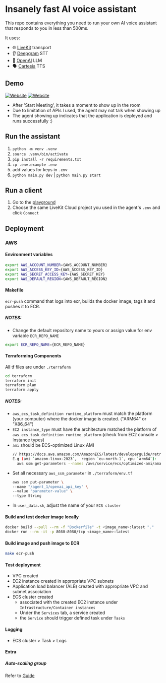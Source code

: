 # Insanely fast AI voice assistant

This repo contains everything you need to run your own AI voice assistant that responds to you in less than 500ms.

It uses:
- 🌐 [LiveKit](https://github.com/livekit) transport
- 👂 [Deepgram](https://deepgram.com/) STT
- 🧠 [OpenAI](https://openai.com/) LLM
- 🗣️ [Cartesia](https://cartesia.ai/) TTS

## Demo
[![Website](https://img.shields.io/badge/Demo%20Website-AWS-teal?style=for-the-badge&logo=world&logoColor=white&color=0891b2)](https://intelligent-interface-2634xn.sandbox.livekit.io/)
[![Website](https://img.shields.io/badge/Demo%20Website-AWS-teal?style=for-the-badge&logo=world&logoColor=white&color=0891b2)](https://intelligent-pipeline-1eqc65.sandbox.livekit.io/)
- After 'Start Meeting', it takes a moment to show up in the room 
- Due to limitation of APIs I used, the agent may not talk when showing up
- The agent showing up indicates that the application is deployed and runs successfully :)

## Run the assistant

1. `python -m venv .venv`
2. `source .venv/bin/activate`
3. `pip install -r requirements.txt`
4. `cp .env.example .env`
5. add values for keys in `.env`
6. `python main.py dev` | `python main.py start`


## Run a client

1. Go to the [playground](https://agents-playground.livekit.io/#cam=0&mic=1&video=0&audio=1&chat=0&theme_color=amber)
2. Choose the same LiveKit Cloud project you used in the agent's `.env` and click `Connect`

## Deployment
### AWS
#### Environment variables
```bash
export AWS_ACCOUNT_NUMBER={AWS_ACCOUNT_NUMBER}
export AWS_ACCESS_KEY_ID={AWS_ACCESS_KEY_ID}
export AWS_SECRET_ACCESS_KEY={AWS_SECRET_KEY}
export AWS_DEFAULT_REGION={AWS_DEFAULT_REGION}
```
#### Makefile
`ecr-push` command that logs into ecr, builds the docker image, tags it and pushes it to ECR.
##### NOTES:
- Change the default repository name to yours or assign value for env variable `ECR_REPO_NAME`
```bash
export ECR_REPO_NAME={ECR_REPO_NAME}
```
#### Terraforming Components
All tf files are under `./terraform`
```bash
cd terraform
terraform init
terraform plan
terraform apply
```
##### NOTES:
- `aws_ecs_task_definition runtime_platform` must match the platform (your computer) where the docker image is created. ("ARM64" or "X86_64")
- `EC2 instance_type` must have the architecture matched the platform of `aws_ecs_task_definition runtime_platform` (check from EC2 console > Instance types)
- `ami` should be ECS-optimized Linux AMI
    ```bash
    // https://docs.aws.amazon.com/AmazonECS/latest/developerguide/retrieve-ecs-optimized_AMI.html
    E.g (ami `amazon-linux-2023`,  region `eu-north-1`, cpu `arm64`): 
      aws ssm get-parameters --names /aws/service/ecs/optimized-ami/amazon-linux-2023/arm64/recommended --region eu-north-1
    ```
- Set all necessary `aws_ssm_parameter` in `./terraform/env.tf`
    ```bash
    aws ssm put-parameter \
    --name "/agent_1/openai_api_key" \
    --value "parameter-value" \
    --type String
    ```
- In `user_data.sh`, adjust the name of your `ECS cluster`
#### Build and test docker image locally
```bash
docker build --pull --rm -f "Dockerfile" -t <image_name>:latest "."
docker run --rm -it -p 8080:8080/tcp <image_name>:latest
```
#### Build image and push image to ECR
```bash
make ecr-push
```
#### Test deployment
- VPC created
- EC2 instance created in appropriate VPC subnets
- Application load balancer (ALB) created with appropriate VPC and subnet association
- ECS cluster created
  - associated with the created EC2 instance under `Infrastructure/Container instances`
  - Under the `Services` tab, a service created
  - the `Service` should trigger defined task under `Tasks`
#### Logging
- ECS cluster > Task > Logs
#### Extra
##### Auto-scaling group
Refer to [Guide](https://spacelift.io/blog/terraform-ecs#1-setting-up-the-vpc)

